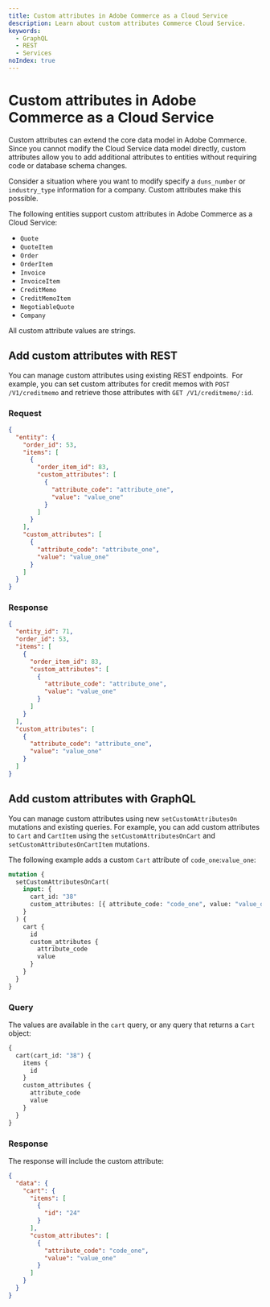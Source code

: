 ```yaml
---
title: Custom attributes in Adobe Commerce as a Cloud Service
description: Learn about custom attributes Commerce Cloud Service.
keywords:
  - GraphQL
  - REST
  - Services
noIndex: true
---
```


# Custom attributes in Adobe Commerce as a Cloud Service

Custom attributes can extend the core data model in Adobe Commerce. Since you cannot modify the Cloud Service data model directly, custom attributes allow you to add additional attributes to entities without requiring code or database schema changes.

Consider a situation where you want to modify specify a `duns_number` or `industry_type` information for a company. Custom attributes make this possible.

The following entities support custom attributes in Adobe Commerce as a Cloud Service:

- `Quote`
- `QuoteItem`
- `Order`
- `OrderItem`
- `Invoice`
- `InvoiceItem`
- `CreditMemo`
- `CreditMemoItem`
- `NegotiableQuote`
- `Company`

<InlineAlert variant="info" slots="text"/>

All custom attribute values are strings.

## Add custom attributes with REST

You can manage custom attributes using existing REST endpoints. ​ For example, you can set custom attributes for credit memos with `POST /V1/creditmemo` and retrieve those attributes with `GET /V1/creditmemo/:id`. ​

### Request

```json
{
  "entity": {
    "order_id": 53,
    "items": [
      {
        "order_item_id": 83,
        "custom_attributes": [
          {
            "attribute_code": "attribute_one",
            "value": "value_one"
          }
        ]
      }
    ],
    "custom_attributes": [
      {
        "attribute_code": "attribute_one",
        "value": "value_one"
      }
    ]
  }
}
```

### Response

```json
{
  "entity_id": 71,
  "order_id": 53,
  "items": [
    {
      "order_item_id": 83,
      "custom_attributes": [
        {
          "attribute_code": "attribute_one",
          "value": "value_one"
        }
      ]
    }
  ],
  "custom_attributes": [
    {
      "attribute_code": "attribute_one",
      "value": "value_one"
    }
  ]
}
```

## Add custom attributes with GraphQL

You can manage custom attributes using new `setCustomAttributesOn` mutations and existing queries. For example, you can add custom attributes to `Cart` and `CartItem` using the `setCustomAttributesOnCart` and `setCustomAttributesOnCartItem` mutations.

The following example adds a custom `Cart` attribute of `code_one`:`value_one`:

```graphql
mutation {
  setCustomAttributesOnCart(
    input: {
      cart_id: "38"
      custom_attributes: [{ attribute_code: "code_one", value: "value_one" }]
    }
  ) {
    cart {
      id
      custom_attributes {
        attribute_code
        value
      }
    }
  }
}
```

### Query

The values are available in the `cart` query, or any query that returns a `Cart` object:

```graphql
{
  cart(cart_id: "38") {
    items {
      id
    }
    custom_attributes {
      attribute_code
      value
    }
  }
}
```

### Response

The response will include the custom attribute:

```json
{
  "data": {
    "cart": {
      "items": [
        {
          "id": "24"
        }
      ],
      "custom_attributes": [
        {
          "attribute_code": "code_one",
          "value": "value_one"
        }
      ]
    }
  }
}
```
